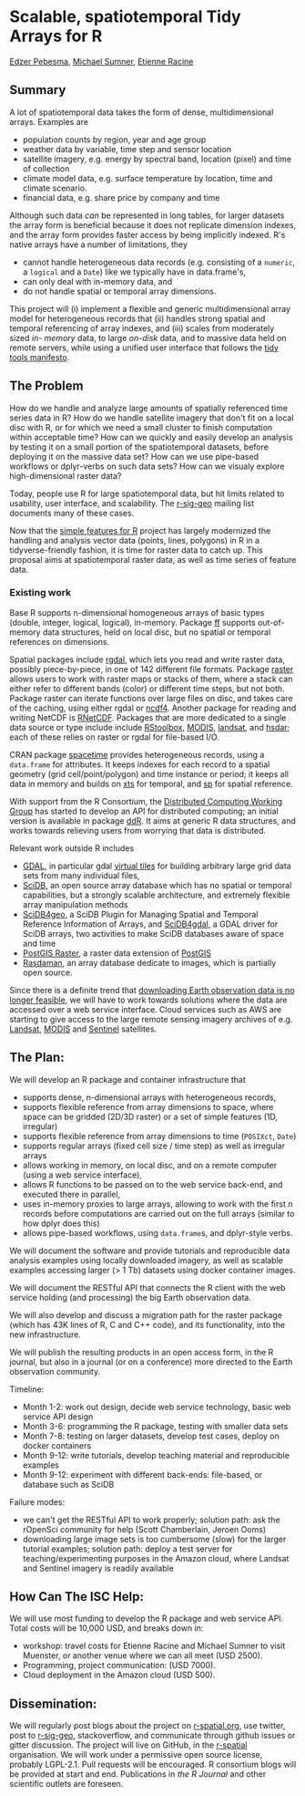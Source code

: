 # Scalable, spatiotemporal Tidy Arrays for R

[Edzer Pebesma](https://github.com/edzer/), [Michael
Sumner](https://github.com/mdsumer/), [Etienne
Racine](https://github.com/etiennebr)

## Summary

A lot of spatiotemporal data takes the form of dense,
multidimensional arrays. Examples are

* population counts by region, year and age group 
* weather data by variable, time step and sensor location 
* satellite imagery, e.g. energy by spectral band, location (pixel) and time of collection
* climate model data, e.g. surface temperature by location, time and climate scenario. 
* financial data, e.g. share price by company and time

Although such data _can_ be represented in long tables, for larger
datasets the array form is beneficial because it does not replicate
dimension indexes, and the array form provides faster access by
being implicitly indexed. R's native arrays have a number of limitations, they

* cannot handle heterogeneous data records (e.g. consisting of a `numeric`, a `logical` and a `Date`) like we typically have in data.frame's, 
* can only deal with in-memory data, and 
* do not handle spatial or temporal array dimensions. 

This project will (i) implement a flexible and generic
multidimensional array model for heterogeneous records that (ii)
handles strong spatial and temporal referencing of array indexes,
and (iii) scales from moderately sized _in- memory_ data, to large
_on-disk_ data, and to massive data held on remote servers,
while using a unified user interface that follows the [tidy tools
manifesto](https://cran.r-project.org/web/packages/tidyverse/vignettes/manifesto.html).


## The Problem

How do we handle and analyze large amounts of spatially referenced
time series data in R? How do we handle satellite imagery that don't
fit on a local disc with R, or for which we need a small cluster
to finish computation within acceptable time? How can we quickly
and easily develop an analysis by testing it on a small portion of
the spatiotemporal datasets, before deploying it on the massive
data set?  How can we use pipe-based workflows or dplyr-verbs on such
data sets? How can we visualy explore high-dimensional raster data?

Today, people use R for large spatiotemporal data, but hit
limits related to usability, user interface, and scalability. The
[r-sig-geo](https://stat.ethz.ch/pipermail/r-sig-geo/) mailing list
documents many of these cases.

Now that the [simple features for R](https://github.com/edzer/sfr)
project has largely modernized the handling and analysis
vector data (points, lines, polygons) in R in a tidyverse-friendly
fashion, it is time for raster data to catch up. This proposal
aims at spatiotemporal raster data, as well as time series of
feature data.

### Existing work

Base R supports n-dimensional homogeneous arrays of basic
types (double, integer, logical, logical), in-memory. Package
[ff](https://CRAN.R-project.org/package=ff) supports out-of-memory
data structures, held on local disc, but no spatial or temporal
references on dimensions.

Spatial packages include
[rgdal](https://CRAN.R-project.org/package=rgdal),
which lets you read and write raster data, possibly
piece-by-piece, in one of 142 different file formats. Package
[raster](https://CRAN.R-project.org/package=raster) allows users
to work with raster maps or stacks of them, where a stack can
either refer to different bands (color) or different time steps,
but not both. Package raster can iterate functions over large
files on disc, and takes care of the caching, using either
rgdal or [ncdf4](https://CRAN.R-project.org/package=ncdf4).
Another package for reading and writing NetCDF is
[RNetCDF](https://cran.r-project.org/package=RNetCDF). Packages that
are more dedicated to a single data source or type include include
[RStoolbox](https://CRAN.R-project.org/package=RStoolbox),
[MODIS](https://CRAN.R-project.org/package=MODIS),
[landsat](https://CRAN.R-project.org/package=landsat), and
[hsdar](https://CRAN.R-project.org/package=hsdar); each of these
relies on raster or rgdal for file-based I/O.

CRAN package
[spacetime](https://CRAN.R-project.org/package=spacetime) provides
heterogeneous records, using a `data.frame` for attributes.
It keeps indexes for each record to a spatial geometry (grid
cell/point/polygon) and time instance or period; it keeps all data in
memory and builds on [xts](https://CRAN.R-project.org/package=xts)
for temporal, and [sp](https://CRAN.R-project.org/package=sp)
for spatial reference.

With support from the R Consortium,
the [Distributed Computing Working
Group](https://wiki.r-consortium.org/view/Distributed_Computing_Working_Group)
has started to develop an API for distributed
computing; an initial version is available in package
[ddR](https://github.com/vertica/ddR). It aims at generic R data
structures, and works towards relieving users from worrying that
data is distributed.

Relevant work outside R includes

* [GDAL](http://www.gdal.org/), in particular gdal [virtual tiles](http://www.gdal.org/gdalbuildvrt.html) for building arbitrary large grid data sets from many individual files,
* [SciDB](http://www.paradigm4.com/), an open source array database which has no spatial or temporal capabilities, but a strongly scalable architecture, and extremely flexible array manipulation methods
* [SciDB4geo](https://github.com/appelmar/scidb4geo), a SciDB Plugin
for Managing Spatial and Temporal Reference Information of Arrays, and
[SciDB4gdal](https://github.com/appelmar/scidb4geo), a GDAL driver for SciDB arrays, two activities to make SciDB databases aware of space and time
* [PostGIS Raster](http://postgis.net/docs/RT_reference.html), a raster data extension of [PostGIS](http://www.postgis.net/)
* [Rasdaman](http://www.rasdaman.com/), an array database dedicate to images, which is partially open source.

Since there is a definite trend that
[downloading Earth observation data is no longer
feasible](http://r-spatial.org/2016/11/29/openeo.html), we will
have to work towards solutions where the data are accessed over
a web service interface. Cloud services such as AWS are starting
to give access to the large remote sensing imagery archives of e.g.
[Landsat](https://aws.amazon.com/blogs/aws/start-using-landsat-on-aws/),
[MODIS](https://aws.amazon.com/public-datasets/modis/) and
[Sentinel](http://sentinel-pds.s3-website.eu-central-1.amazonaws.com/)
satellites.

## The Plan: 

We will develop an R package and container infrastructure that 

* supports dense, n-dimensional arrays with heterogeneous records, 
* supports flexible reference from array dimensions to space, where space can be gridded (2D/3D raster) or a set of simple features (1D, irregular)
* supports flexible reference from array dimensions to time (`POSIXct`, `Date`)
* supports regular arrays (fixed cell size / time step) as well as irregular arrays
* allows working in memory, on local disc, and on a remote computer (using a web service interface),
* allows R functions to be passed on to the web service back-end, and executed there in parallel,
* uses in-memory proxies to large arrays, allowing to work with the first _n_ records before computations are carried out on the full arrays (similar to how dplyr does this)
* allows pipe-based workflows, using `data.frame`s, and dplyr-style verbs.

We will document the software and provide tutorials and reproducible
data analysis examples using locally downloaded imagery, as well as
scalable examples accessing larger (> 1 Tb) datasets using docker
container images.

We will document the RESTful API that connects the R client with the
web service holding (and processing) the big Earth observation data.

We will also develop and discuss a migration path for the raster
package (which has 43K lines of R, C and C++ code), and its
functionality, into the new infrastructure.

We will publish the resulting products in an open access form,
in the R journal, but also in a journal (or on a conference) more
directed to the Earth observation community.

Timeline:

* Month 1-2: work out design, decide web service technology, basic web service API design
* Month 3-6: programming the R package, testing with smaller data sets
* Month 7-8: testing on larger datasets, develop test cases, deploy on docker containers
* Month 9-12: write tutorials, develop teaching material and reproducible examples
* Month 9-12: experiment with different back-ends: file-based, or database such as SciDB

Failure modes:

* we can't get the RESTful API to work properly; solution path: ask the rOpenSci community for help (Scott Chamberlain, Jeroen Ooms)
* downloading large image sets is too cumbersome (slow) for the larger tutorial examples; solution path: deploy a test server for teaching/experimenting purposes in the Amazon cloud, where Landsat and Sentinel imagery is readily available

## How Can The ISC Help: 

We will use most funding to develop the R package and web service API. Total costs will be 10,000 USD, and breaks down in:

* workshop: travel costs for Etienne Racine and Michael Sumner to visit Muenster, or another venue where we can all meet (USD 2500).
* Programming, project communication: (USD 7000).
* Cloud deployment in the Amazon cloud (USD 500).

## Dissemination: 

We will regularly post blogs about the project on [r-spatial.org](http://r-spatial.org/), use twitter, post to [r-sig-geo](https://stat.ethz.ch/mailman/listinfo/r-sig-geo), stackoverflow, and communicate through github issues or gitter discussion. The project will live on GitHub, in the [r-spatial](https://github.com/r-spatial/) organisation. We will work under a permissive open source license, probably LGPL-2.1. Pull requests will be encouraged. R consortium blogs will be provided at start and end. Publications in _the R Journal_ and other scientific outlets are foreseen.
